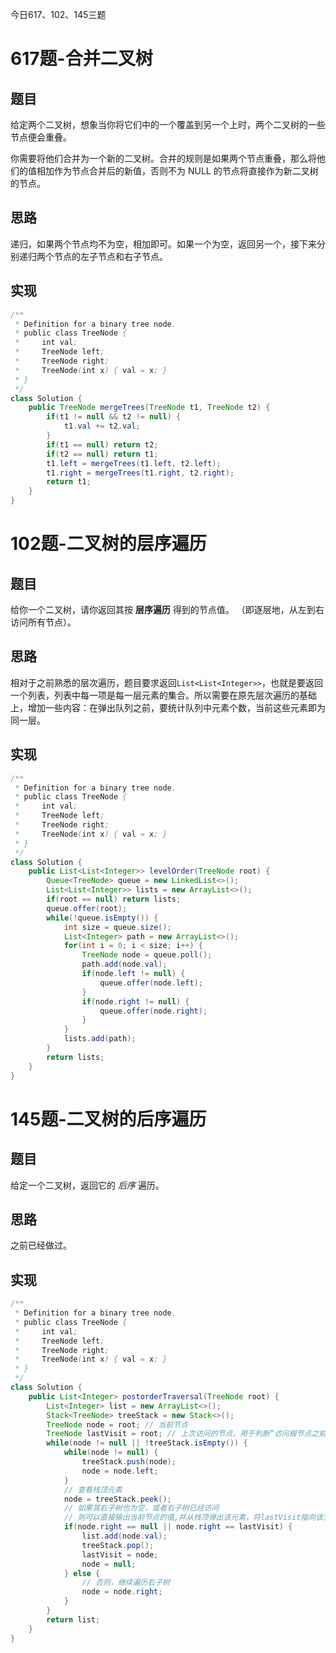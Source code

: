 今日617、102、145三题

# 617题-合并二叉树

## 题目

给定两个二叉树，想象当你将它们中的一个覆盖到另一个上时，两个二叉树的一些节点便会重叠。

你需要将他们合并为一个新的二叉树。合并的规则是如果两个节点重叠，那么将他们的值相加作为节点合并后的新值，否则不为 NULL 的节点将直接作为新二叉树的节点。

## 思路

递归，如果两个节点均不为空，相加即可。如果一个为空，返回另一个，接下来分别递归两个节点的左子节点和右子节点。

## 实现

```java
/**
 * Definition for a binary tree node.
 * public class TreeNode {
 *     int val;
 *     TreeNode left;
 *     TreeNode right;
 *     TreeNode(int x) { val = x; }
 * }
 */
class Solution {
    public TreeNode mergeTrees(TreeNode t1, TreeNode t2) {
        if(t1 != null && t2 != null) {
            t1.val += t2.val;
        }
        if(t1 == null) return t2;
        if(t2 == null) return t1;
        t1.left = mergeTrees(t1.left, t2.left);
        t1.right = mergeTrees(t1.right, t2.right);
        return t1;
    }
}
```



# 102题-二叉树的层序遍历

## 题目

给你一个二叉树，请你返回其按 **层序遍历** 得到的节点值。 （即逐层地，从左到右访问所有节点）。

## 思路

相对于之前熟悉的层次遍历，题目要求返回`List<List<Integer>>`，也就是要返回一个列表，列表中每一项是每一层元素的集合。所以需要在原先层次遍历的基础上，增加一些内容：在弹出队列之前，要统计队列中元素个数，当前这些元素即为同一层。

## 实现

```java
/**
 * Definition for a binary tree node.
 * public class TreeNode {
 *     int val;
 *     TreeNode left;
 *     TreeNode right;
 *     TreeNode(int x) { val = x; }
 * }
 */
class Solution {
    public List<List<Integer>> levelOrder(TreeNode root) {
        Queue<TreeNode> queue = new LinkedList<>();
        List<List<Integer>> lists = new ArrayList<>();
        if(root == null) return lists;
        queue.offer(root);
        while(!queue.isEmpty()) {  
            int size = queue.size();
            List<Integer> path = new ArrayList<>(); 
            for(int i = 0; i < size; i++) {
                TreeNode node = queue.poll();
                path.add(node.val);
                if(node.left != null) {
                    queue.offer(node.left);
                }
                if(node.right != null) {
                    queue.offer(node.right);
                }
            }
            lists.add(path);
        }
        return lists;
    }
}
```





# 145题-二叉树的后序遍历

## 题目

给定一个二叉树，返回它的 *后序* 遍历。

## 思路

之前已经做过。

## 实现

```java
/**
 * Definition for a binary tree node.
 * public class TreeNode {
 *     int val;
 *     TreeNode left;
 *     TreeNode right;
 *     TreeNode(int x) { val = x; }
 * }
 */
class Solution {
    public List<Integer> postorderTraversal(TreeNode root) {
        List<Integer> list = new ArrayList<>();
        Stack<TreeNode> treeStack = new Stack<>();
        TreeNode node = root; // 当前节点
        TreeNode lastVisit = root; // 上次访问的节点，用于判断“访问根节点之前，右子树是否已访问过”
        while(node != null || !treeStack.isEmpty()) {
            while(node != null) {
                treeStack.push(node);
                node = node.left;
            }
            // 查看栈顶元素
            node = treeStack.peek();
            // 如果其右子树也为空，或者右子树已经访问
            // 则可以直接输出当前节点的值,并从栈顶弹出该元素，将lastVisit指向该元素
            if(node.right == null || node.right == lastVisit) {
                list.add(node.val);
                treeStack.pop();
                lastVisit = node;
                node = null;
            } else {
                // 否则，继续遍历右子树
                node = node.right;
            }
        }
        return list;
    }
}
```



